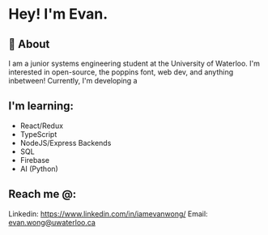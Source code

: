 # Hey! I'm Evan.

## 🙌 About 

I am a junior systems engineering student at the University of Waterloo. I'm interested in open-source, the poppins font, web dev, and anything inbetween! Currently, I'm developing a

## I'm learning:
- React/Redux
- TypeScript
- NodeJS/Express Backends
- SQL
- Firebase 
- AI (Python)

## Reach me @:
Linkedin: https://www.linkedin.com/in/iamevanwong/
Email: evan.wong@uwaterloo.ca
